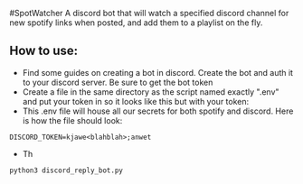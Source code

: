 #SpotWatcher
A discord bot that will watch a specified discord channel for new spotify links when posted, and add them to a playlist on the fly.

## How to use:

* Find some guides on creating a bot in discord. Create the bot and auth it to your discord server. Be sure to get the bot token
* Create a file in the same directory as the script named exactly ".env" and put your token in so it looks like this but with your token:
* This .env file will house all our secrets for both spotify and discord. Here is how the file should look:

```
DISCORD_TOKEN=kjawe<blahblah>;anwet
```
* Th

```
python3 discord_reply_bot.py
```
